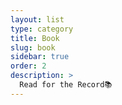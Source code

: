 ```yaml
---
layout: list
type: category
title: Book
slug: book
sidebar: true
order: 2
description: >
  Read for the Record📚
---
```

